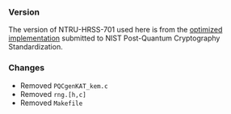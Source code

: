 ### Version

The version of NTRU-HRSS-701 used here is from the [optimized implementation](https://csrc.nist.gov/CSRC/media/Projects/Post-Quantum-Cryptography/documents/round-2/submissions/NTRU-Round2.zip) submitted to NIST Post-Quantum Cryptography Standardization.

### Changes

- Removed `PQCgenKAT_kem.c`
- Removed `rng.[h,c]`
- Removed `Makefile`
